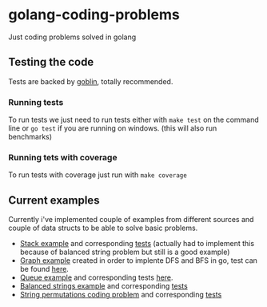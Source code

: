 # golang-coding-problems
Just coding problems solved in golang

## Testing the code
Tests are backed by [goblin](https://github.com/franela/goblin), totally recommended.

### Running tests
To run tests we just need to run tests either with `make test` on the command line or `go test` if you are running on windows. (this will also run benchmarks)

### Running tets with coverage
To run tests with coverage just run with `make coverage`

## Current examples
Currently i've implemented couple of examples from different sources and couple of data structs to be able to solve basic problems.
 - [Stack example](stack.go) and corresponding [tests](stack_test.go) (actually had to implement this because of balanced string problem but still is a good example)
 - [Graph example](graph.go) created in order to implente DFS and BFS in go, test can be found [here](graph_test.go).
 - [Queue example](queue.go) and corresponding tests [here](queue_test.go).
 - [Balanced strings example](balanced_strings.go) and corresponding [tests](balanced_strings_test.go)
 - [String permutations coding problem](permutations.go) and corresponding [tests](permutations_test.go)

